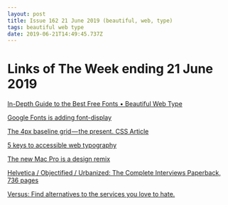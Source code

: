 ```yaml
---
layout: post
title: Issue 162 21 June 2019 (beautiful, web, type)
tags: beautiful web type
date: 2019-06-21T14:49:45.737Z
---
```

# Links of The Week ending 21 June 2019

<a href="https://beautifulwebtype.com" target="_blank">In-Depth Guide to the Best Free Fonts • Beautiful Web Type</a>

<a href="https://www.zachleat.com/web/google-fonts-display/" target="_blank">Google Fonts is adding font-display</a>

<a href="https://uxdesign.cc/the-4px-baseline-grid-89485012dea6" target="_blank">The 4px baseline grid — the present. CSS Article</a>

<a href="https://betterwebtype.com/articles/2019/06/16/5-keys-to-accessible-web-typography/" target="_blank">5 keys to accessible web typography</a>

<a href="https://www.arun.is/blog/mac-pro/" target="_blank">The new Mac Pro is a design remix</a>

<a href="https://www.hustwit.com/interviewsbook" target="_blank">Helvetica / Objectified / Urbanized: The Complete Interviews Paperback, 736 pages</a>

<a href="https://uxdesign.us5.list-manage.com/track/click?u=e6ed326be9b869e7dc97a6719&amp;id=ca9155e4b1&amp;e=64ed6dbd7a" target="_blank">Versus: Find alternatives to the services you love to hate.</a>